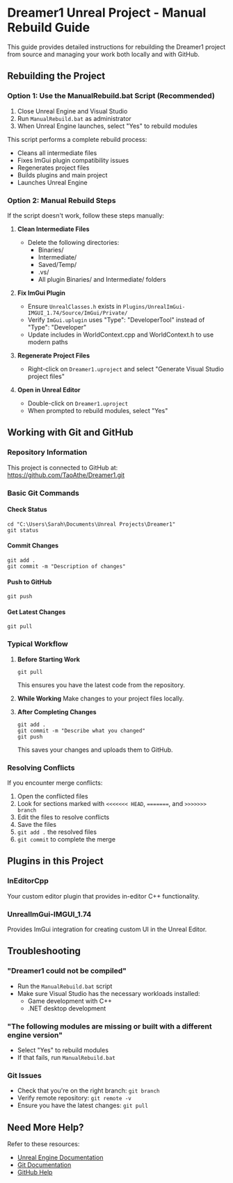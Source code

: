 # Dreamer1 Unreal Project - Manual Rebuild Guide

This guide provides detailed instructions for rebuilding the Dreamer1 project from source and managing your work both locally and with GitHub.

## Rebuilding the Project

### Option 1: Use the ManualRebuild.bat Script (Recommended)

1. Close Unreal Engine and Visual Studio
2. Run `ManualRebuild.bat` as administrator
3. When Unreal Engine launches, select "Yes" to rebuild modules

This script performs a complete rebuild process:
- Cleans all intermediate files
- Fixes ImGui plugin compatibility issues
- Regenerates project files
- Builds plugins and main project
- Launches Unreal Engine

### Option 2: Manual Rebuild Steps

If the script doesn't work, follow these steps manually:

1. **Clean Intermediate Files**
   - Delete the following directories:
     - Binaries/
     - Intermediate/
     - Saved/Temp/
     - .vs/
     - All plugin Binaries/ and Intermediate/ folders

2. **Fix ImGui Plugin**
   - Ensure `UnrealClasses.h` exists in `Plugins/UnrealImGui-IMGUI_1.74/Source/ImGui/Private/`
   - Verify `ImGui.uplugin` uses "Type": "DeveloperTool" instead of "Type": "Developer"
   - Update includes in WorldContext.cpp and WorldContext.h to use modern paths

3. **Regenerate Project Files**
   - Right-click on `Dreamer1.uproject` and select "Generate Visual Studio project files"

4. **Open in Unreal Editor**
   - Double-click on `Dreamer1.uproject`
   - When prompted to rebuild modules, select "Yes"

## Working with Git and GitHub

### Repository Information

This project is connected to GitHub at: https://github.com/TaoAthe/Dreamer1.git

### Basic Git Commands

#### Check Status
```
cd "C:\Users\Sarah\Documents\Unreal Projects\Dreamer1"
git status
```

#### Commit Changes
```
git add .
git commit -m "Description of changes"
```

#### Push to GitHub
```
git push
```

#### Get Latest Changes
```
git pull
```

### Typical Workflow

1. **Before Starting Work**
   ```
   git pull
   ```
   This ensures you have the latest code from the repository.

2. **While Working**
   Make changes to your project files locally.

3. **After Completing Changes**
   ```
   git add .
   git commit -m "Describe what you changed"
   git push
   ```
   This saves your changes and uploads them to GitHub.

### Resolving Conflicts

If you encounter merge conflicts:

1. Open the conflicted files
2. Look for sections marked with `<<<<<<< HEAD`, `=======`, and `>>>>>>> branch`
3. Edit the files to resolve conflicts
4. Save the files
5. `git add .` the resolved files
6. `git commit` to complete the merge

## Plugins in this Project

### InEditorCpp
Your custom editor plugin that provides in-editor C++ functionality.

### UnrealImGui-IMGUI_1.74
Provides ImGui integration for creating custom UI in the Unreal Editor.

## Troubleshooting

### "Dreamer1 could not be compiled"
- Run the `ManualRebuild.bat` script
- Make sure Visual Studio has the necessary workloads installed:
  - Game development with C++
  - .NET desktop development

### "The following modules are missing or built with a different engine version"
- Select "Yes" to rebuild modules
- If that fails, run `ManualRebuild.bat`

### Git Issues
- Check that you're on the right branch: `git branch`
- Verify remote repository: `git remote -v`
- Ensure you have the latest changes: `git pull`

## Need More Help?

Refer to these resources:
- [Unreal Engine Documentation](https://docs.unrealengine.com/)
- [Git Documentation](https://git-scm.com/doc)
- [GitHub Help](https://help.github.com/)